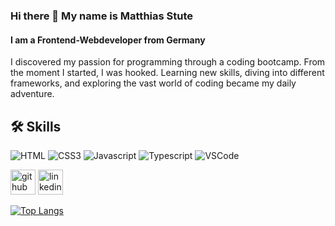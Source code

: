 ### Hi there 👋 My name is Matthias Stute 
#### I am a Frontend-Webdeveloper from Germany
I discovered my passion for programming through a coding bootcamp. From the moment I started, I was hooked. Learning new skills, diving into different frameworks, and exploring the vast world of coding became my daily adventure.

## 🛠 Skills
![HTML](https://img.shields.io/badge/HTML5-E34F26?style=for-the-badge&logo=html5&logoColor=white)
![CSS3](https://img.shields.io/badge/CSS3-1572B6?style=for-the-badge&logo=css3&logoColor=white)
![Javascript](https://img.shields.io/badge/Javascript-F0DB4F?style=for-the-badge&labelColor=black&logo=javascript&logoColor=F0DB4F)
![Typescript](https://img.shields.io/badge/Typescript-007acc?style=for-the-badge&labelColor=black&logo=typescript&logoColor=007acc)
![VSCode](https://img.shields.io/badge/Visual_Studio-0078d7?style=for-the-badge&logo=visual%20studio&logoColor=white)

[<img src='https://cdn.jsdelivr.net/npm/simple-icons@3.0.1/icons/github.svg' alt='github' height='40'>](https://github.com/MatthiasStu)  [<img src='https://cdn.jsdelivr.net/npm/simple-icons@3.0.1/icons/linkedin.svg' alt='linkedin' height='40'>](https://www.linkedin.com/in/matthias-stute-664147305/)  

[![Top Langs](https://github-readme-stats.vercel.app/api/top-langs/?username=MatthiasStu)](https://github.com/anuraghazra/github-readme-stats)

